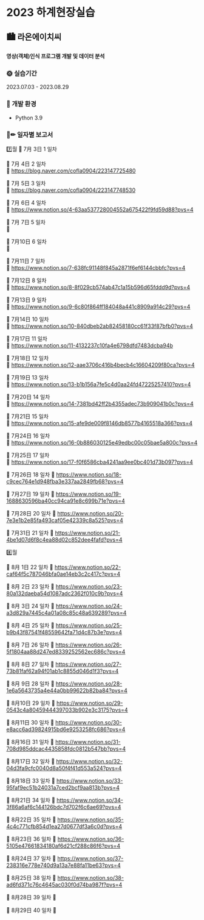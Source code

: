 # 2023 하계현장실습

## 🏙 라온에이치씨 
#### 영상(객체)인식 프로그램 개발 및 데이터 분석

###
### 🌞 실습기간

2023.07.03 - 2023.08.29

### 🔧 개발 환경
- Python 3.9

### 📑✏ 일자별 보고서
7️⃣월 
📌 7月 3日  1 일차 


📌 7月 4日  2 일차 <br>
 🔗 https://blog.naver.com/cofla0904/223147725480 
 
📌 7月 5日  3 일차 <br>
🔗 https://blog.naver.com/cofla0904/223147748530

📌 7月 6日  4 일차 <br>
🔗 https://www.notion.so/4-63aa537728004552a675422f9fd59d88?pvs=4

📌 7月 7日  5 일차 <br>
🧱 <br>

📌 7月10日 6 일차 <br>
🔗

📌 7月11日 7 일차 <br>
🔗 https://www.notion.so/7-638fc91148f845a2871f6ef6144cbbfc?pvs=4

📌 7月12日 8 일차 <br>
🔗 https://www.notion.so/8-8f029cb574ab47c1a15b596d65fddd9d?pvs=4

📌 7月13日 9 일차 <br>
🔗 https://www.notion.so/9-6c80f864ff184048a441c8909a914c29?pvs=4

📌 7月14日 10 일차 <br>
🔗 https://www.notion.so/10-840dbeb2ab82458180cc61f33f87bfb0?pvs=4

📌 7月17日 11 일차 <br>
🔗 https://www.notion.so/11-4132237c10fa4e6798dfd7483dcba94b

📌 7月18日 12 일차 <br>
🔗 https://www.notion.so/12-aae3706c416b4becb4c16604209f80ca?pvs=4

📌 7月19日 13 일차 <br>
🔗 https://www.notion.so/13-b1b156a7fe5c4d0aa24fd47225257410?pvs=4

📌 7月20日 14 일차 <br>
🔗 https://www.notion.so/14-7381bd42ff2b4355adec73b909041b0c?pvs=4

📌 7月21日 15 일차 <br>
🔗 https://www.notion.so/15-afe9de009f8146db8577b4165518a366?pvs=4

📌 7月24日 16 일차 <br>
🔗 https://www.notion.so/16-0b886030125e49edbc00c05bae5a800c?pvs=4

📌 7月25日 17 일차 <br>
🔗 https://www.notion.so/17-f0f6586cba4241aa9ee0bc401d73b097?pvs=4

📌 7月26日 18 일차
🔗 https://www.notion.so/18-c9cec764e1d948fba3e337aa2849fb68?pvs=4

📌 7月27日 19 일차
🔗 https://www.notion.so/19-1688630596ba40cc94ca91e8c699b71e?pvs=4

📌 7月28日 20 일차
🔗 https://www.notion.so/20-7e3e1b2e85fa493caf05e42339c8a525?pvs=4

📌 7月31日 21 일차
🔗 https://www.notion.so/21-4be1d07d6f8c4ea88d02c852dee4fafd?pvs=4

8️⃣월

📌 8月 1日 22 일차
🔗 https://www.notion.so/22-caf64f5c787046bfa0ae14eb3c2c417c?pvs=4

📌 8月 2日 23 일차
🔗 https://www.notion.so/23-80a132daeba54d1087adc2362f010c9b?pvs=4

📌 8月 3日 24 일차
🔗 https://www.notion.so/24-a3d829a7445c4a01a08c85c48a639289?pvs=4

📌 8月 4日 25 일차
🔗 https://www.notion.so/25-b9b43f87541f48559642fa71d4c87b3e?pvs=4

📌 8月 7日 26 일차
🔗 https://www.notion.so/26-5f1804aa88d247ed8339252562ec686c?pvs=4

📌 8月 8日 27 일차
🔗 https://www.notion.so/27-73b81faf62a94f01ab1c8855d046d1f3?pvs=4

📌 8月 9日 28 일차
🔗 https://www.notion.so/28-1e6a5643735a4e44a0bb99622b82ba84?pvs=4

📌 8月10日 29 일차
🔗 https://www.notion.so/29-0543c4a80459444397033b902e3c3175?pvs=4

📌 8月11日 30 일차
🔗 https://www.notion.so/30-e8acc6ad39824915bd6e9253258fc686?pvs=4

📌 8月16日 31 일차
🔗 https://www.notion.so/31-708d985ddcac4435858fdc0812b547bb?pvs=4

📌 8月17日 32 일차
🔗 https://www.notion.so/32-04d3fa9cfc0040d8a50f4f41d553a524?pvs=4

📌 8月18日 33 일차
🔗 https://www.notion.so/33-95faf9ec51b24031a7ced2bcf9aa813b?pvs=4

📌 8月21日 34 일차
🔗 https://www.notion.so/34-3f86a6af6c144126bdc7d702f6c6ae69?pvs=4

📌 8月22日 35 일차
🔗 https://www.notion.so/35-4c4c771cfb854d1ea27d0677df3a6c0d?pvs=4

📌 8月23日 36 일차
🔗 https://www.notion.so/36-5105e47661834180af6d21cf288c86f6?pvs=4

📌 8月24日 37 일차
🔗 https://www.notion.so/37-238316e778e740d9a13a7e88fa11be63?pvs=4

📌 8月25日 38 일차
🔗 https://www.notion.so/38-ad6fd371c76c4645ac030f0d74ba987f?pvs=4

📌 8月28日 39 일차
🔗 

📌 8月29日 40 일차
🔗 
